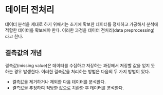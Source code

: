 # 데이터 전처리
데이터 분석을 제대로 하기 위해서는 초기에 확보한 데이터를 정제하고 가공해서 분석에 적합한 데이터를 확보해야 한다. 이러한 과정을 데이터 전처리(data preprocessing)라고 한다.  
## 결측값의 개념
결측값(missing value)은 데이터를 수집하고 저장하는 과정에서 저장할 값을 얻지 못하는 경우 발생한다. 이러한 결측값을 처리하는 방법은 다음의 두 가지 방법이 있다.  
* 결측값을 제거하거나 제외한 다음 데이터를 분석한다.
* 결측값을 추정하여 적당한 값으로 치환한 후 데이터를 분석한다.
